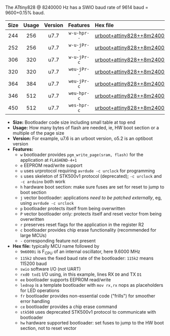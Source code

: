 The ATtiny828 @ 8240000 Hz has a SWIO baud rate of 9614 baud = 9600+0.15% baud.

|Size|Usage|Version|Features|Hex file|
|:-:|:-:|:-:|:-:|:--|
|244|256|u7.7|`w-u-hpr--`|[urboot+attiny828++8m2400i++++9k6_swio_rxc2_txc3_lednop_hw.hex](https://raw.githubusercontent.com/stefanrueger/urboot.hex/main/mcus/attiny828/internal_oscillator/fint++8m2400_Hz/br++++9k6_bps/urboot+attiny828++8m2400i++++9k6_swio_rxc2_txc3_lednop_hw.hex)|
|252|256|u7.7|`w-u-jPr--`|[urboot+attiny828++8m2400i++++9k6_swio_rxc2_txc3.hex](https://raw.githubusercontent.com/stefanrueger/urboot.hex/main/mcus/attiny828/internal_oscillator/fint++8m2400_Hz/br++++9k6_bps/urboot+attiny828++8m2400i++++9k6_swio_rxc2_txc3.hex)|
|306|320|u7.7|`w-u-jPr-c`|[urboot+attiny828++8m2400i++++9k6_swio_rxc2_txc3_lednop_fr_ce.hex](https://raw.githubusercontent.com/stefanrueger/urboot.hex/main/mcus/attiny828/internal_oscillator/fint++8m2400_Hz/br++++9k6_bps/urboot+attiny828++8m2400i++++9k6_swio_rxc2_txc3_lednop_fr_ce.hex)|
|320|320|u7.7|`weu-jPr--`|[urboot+attiny828++8m2400i++++9k6_swio_rxc2_txc3_ee_lednop.hex](https://raw.githubusercontent.com/stefanrueger/urboot.hex/main/mcus/attiny828/internal_oscillator/fint++8m2400_Hz/br++++9k6_bps/urboot+attiny828++8m2400i++++9k6_swio_rxc2_txc3_ee_lednop.hex)|
|364|384|u7.7|`weu-jPr-c`|[urboot+attiny828++8m2400i++++9k6_swio_rxc2_txc3_ee_lednop_fr_ce.hex](https://raw.githubusercontent.com/stefanrueger/urboot.hex/main/mcus/attiny828/internal_oscillator/fint++8m2400_Hz/br++++9k6_bps/urboot+attiny828++8m2400i++++9k6_swio_rxc2_txc3_ee_lednop_fr_ce.hex)|
|346|512|u7.7|`weu-hpr-c`|[urboot+attiny828++8m2400i++++9k6_swio_rxc2_txc3_ee_lednop_fr_ce_hw.hex](https://raw.githubusercontent.com/stefanrueger/urboot.hex/main/mcus/attiny828/internal_oscillator/fint++8m2400_Hz/br++++9k6_bps/urboot+attiny828++8m2400i++++9k6_swio_rxc2_txc3_ee_lednop_fr_ce_hw.hex)|
|450|512|u7.7|`wes-hpr-c`|[urboot+attiny828++8m2400i++++9k6_swio_rxc2_txc3_ee_lednop_fr_ce_stk500_hw.hex](https://raw.githubusercontent.com/stefanrueger/urboot.hex/main/mcus/attiny828/internal_oscillator/fint++8m2400_Hz/br++++9k6_bps/urboot+attiny828++8m2400i++++9k6_swio_rxc2_txc3_ee_lednop_fr_ce_stk500_hw.hex)|

- **Size:** Bootloader code size including small table at top end
- **Usage:** How many bytes of flash are needed, ie, HW boot section or a multiple of the page size
- **Version:** For example, u7.6 is an urboot version, o5.2 is an optiboot version
- **Features:**
  + `w` bootloader provides `pgm_write_page(sram, flash)` for the application at `FLASHEND-4+1`
  + `e` EEPROM read/write support
  + `u` uses urprotocol requiring `avrdude -c urclock` for programming
  + `s` uses skeleton of STK500v1 protocol (deprecated); `-c urclock` and `-c arduino` both work
  + `h` hardware boot section: make sure fuses are set for reset to jump to boot section
  + `j` vector bootloader: applications *need to be patched externally*, eg, using `avrdude -c urclock`
  + `p` bootloader protects itself from being overwritten
  + `P` vector bootloader only: protects itself and reset vector from being overwritten
  + `r` preserves reset flags for the application in the register R2
  + `c` bootloader provides chip erase functionality (recommended for large MCUs)
  + `-` corresponding feature not present
- **Hex file:** typically MCU name followed by
  + `9m6000i` is F<sub>CPU</sub> of an internal oscillator, here 9.6000 MHz
  + `115k2` shows the fixed baud rate of the bootloader: `115k2` means 115200 baud
  + `swio` software I/O (not UART)
  + `rxd0 txd1` I/O using, in this example, lines RX `D0` and TX `D1`
  + `ee` bootloader supports EEPROM read/write
  + `lednop` is a template bootloader with `mov rx,rx` nops as placeholders for LED operations
  + `fr` bootloader provides non-essential code ("frills") for smoother error handling
  + `ce` bootloader provides a chip erase command
  + `stk500` uses deprecated STK500v1 protocol to communicate with bootloader
  + `hw` hardware supported bootloader: set fuses to jump to the HW boot section, not to reset vector
